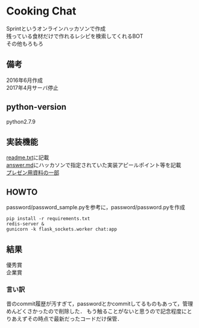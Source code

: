 # Cooking Chat
Sprintというオンラインハッカソンで作成  
残っている食材だけで作れるレシピを検索してくれるBOT  
その他もろもろ

## 備考
2016年6月作成  
2017年4月サーバ停止  

## python-version
python2.7.9

## 実装機能
[readme.txt](./readme.txt)に記載  
[answer.md](./answer.md)にハッカソンで指定されていた実装アピールポイント等を記載  
[プレゼン用資料の一部](./SprintMeetup.pdf)

## HOWTO
password/password_sample.pyを参考に，password/password.pyを作成
```
pip install -r requirements.txt
redis-server &
gunicorn -k flask_sockets.worker chat:app
```

## 結果
優秀賞  
企業賞

### 言い訳
昔のcommit履歴が汚すぎて，passwordとかcommitしてるものもあって，管理めんどくさかったので削除した．
もう触ることがないと思うので記念程度にとりあえずその時点で最新だったコードだけ保管．
